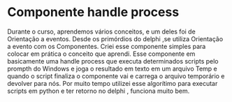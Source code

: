 <h1> Componente handle process </h1>

Durante o curso, aprendemos vários conceitos, e um deles foi de Orientação a eventos.
Desde os primórdios do delphi ,se utiliza Orientação a evento com os Componentes. Criei esse componente simples para colocar em prática o conceito que aprendi. 
Esse componente em basicamente uma handle process que executa determinados scripts pelo prompth do Windows e joga o resultado em texto em um arquivo Temp e quando o script finaliza o componente vai e carrega o arquivo temporário e devolver para nós. 
Por muito tempo utilizei esse algorítimo para executar scripts em python e ter retorno no delphi , funciona muito bem.

